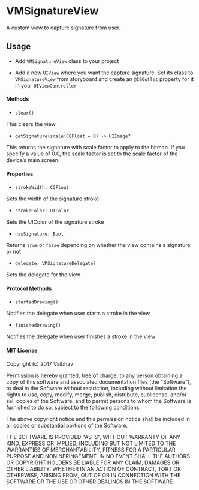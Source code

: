 # VMSignatureView
A custom view to capture signature from user.

## Usage

* Add `VMSignatureView` class to your project

* Add a new `UIView` where you want the capture signature. Set its class to `VMSignatureView` from storyboard and create an `@IBOutlet` property for it in your `UIViewController`

#### Methods

* `clear()`

This clears the view

* `getSignature(scale:CGFloat = 0) -> UIImage?`

This returns the signature with scale factor to apply to the bitmap. If you specify a value of 0.0, the scale factor is set to the scale factor of the device’s main screen.

#### Properties

* `strokeWidth: CGFloat`

Sets the width of the signature stroke

* `strokeColor: UIColor`

Sets the UIColor of the signature stroke

* `hasSignature: Bool`

Returns `true` or `false` depending on whether the view contains a signature or not

* `delegate: VMSignatureDelegate?`

Sets the delegate for the view

#### Protocol Methods

* `startedDrawing()`

Notifies the delegate when user starts a stroke in the view

* `finishedDrawing()`

Notifies the delegate when user finishes a stroke in the view

#### MIT License

Copyright (c) 2017 Vaibhav

Permission is hereby granted, free of charge, to any person obtaining a copy
of this software and associated documentation files (the "Software"), to deal
in the Software without restriction, including without limitation the rights
to use, copy, modify, merge, publish, distribute, sublicense, and/or sell
copies of the Software, and to permit persons to whom the Software is
furnished to do so, subject to the following conditions:

The above copyright notice and this permission notice shall be included in all
copies or substantial portions of the Software.

THE SOFTWARE IS PROVIDED "AS IS", WITHOUT WARRANTY OF ANY KIND, EXPRESS OR
IMPLIED, INCLUDING BUT NOT LIMITED TO THE WARRANTIES OF MERCHANTABILITY,
FITNESS FOR A PARTICULAR PURPOSE AND NONINFRINGEMENT. IN NO EVENT SHALL THE
AUTHORS OR COPYRIGHT HOLDERS BE LIABLE FOR ANY CLAIM, DAMAGES OR OTHER
LIABILITY, WHETHER IN AN ACTION OF CONTRACT, TORT OR OTHERWISE, ARISING FROM,
OUT OF OR IN CONNECTION WITH THE SOFTWARE OR THE USE OR OTHER DEALINGS IN THE
SOFTWARE.

